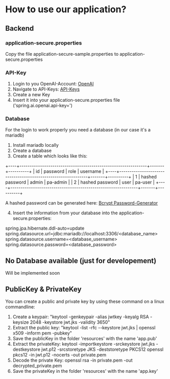 # How to use our application?

## Backend

### application-secure.properties
Copy the file application-secure-sample.properties to application-secure.properties

### API-Key
1. Login to you OpenAI-Account: [OpenAI](https://openai.com/)
2. Navigate to API-Keys: [API-Keys](https://platform.openai.com/api-keys)
3. Create a new Key
4. Insert it into your application-secure.properties file ('spring.ai.openai.api-key=')

### Database
For the login to work properly you need a database (in our case it's a mariadb)

1. Install mariadb locally 
2. Create a database 
3. Create a table which looks like this:

+----+--------------------------------------------------------------+-------+----------+
| id | password                                                     | role  | username |
+----+--------------------------------------------------------------+-------+----------+
|  1 | hashed password                                              | admin | pa-admin |
|  2 | hashed password                                              | user  | pa-user  |
+----+--------------------------------------------------------------+-------+----------+

A hashed password can be generated here: [Bcrypt Password-Generator](https://bcrypt-generator.com/)

4. Insert the information from your database into the application-secure.properties: 

spring.jpa.hibernate.ddl-auto=update
spring.datasource.url=jdbc:mariadb://localhost:3306/<database_name>
spring.datasource.username=<database_username>
spring.datasource.password=<database_password>

## No Database available (just for developement)

Will be implemented soon

## PublicKey & PrivateKey

You can create a public and private key by using these command on a linux commandline:
1. Create a keypair: "keytool -genkeypair -alias jwtkey -keyalg RSA -keysize 2048 -keystore jwt.jks -validity 3650"
2. Extract the public key: "keytool -list -rfc --keystore jwt.jks | openssl x509 -inform pem -pubkey"
3. Save the publicKey in the folder 'resources' with the name 'app.pub'
4. Extract the privateKey:
keytool -importkeystore -srckeystore jwt.jks -destkeystore jwt.p12 -srcstoretype JKS -deststoretype PKCS12
openssl pkcs12 -in jwt.p12 -nocerts -out private.pem
5. Decode the private Key: openssl rsa -in private.pem -out decrypted_private.pem
6. Save the privateKey in the folder 'resources' with the name 'app.key'


